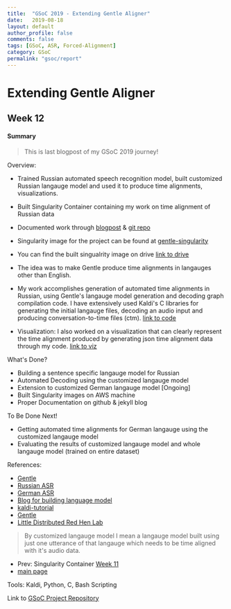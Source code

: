 ```yaml
---
title:  "GSoC 2019 - Extending Gentle Aligner"
date:   2019-08-18
layout: default
author_profile: false
comments: false
tags: [GSoC, ASR, Forced-Alignment]
category: GSoC
permalink: "gsoc/report"
---
```


<h1> Extending Gentle Aligner </h1>
<h2> Week 12 </h2>
<h4> Summary </h4>

> This is last blogpost of my GSoC 2019 journey! 

Overview:
 
* Trained Russian automated speech recognition model, built customized Russian langauge model and used it to produce time alignments, visualizations.
* Built Singularity Container containing my work on time alignment of Russian data
* Documented work through [blogpost](https://shreya2111.github.io/gsoc) & [git repo](https://github.com/shreya2111/gentle-labs)
* Singularity image for the project can be found at [gentle-singularity](https://github.com/shreya2111/gentle-singularity)
* You can find the built singualrity image on drive [link to drive](https://drive.google.com/drive/folders/1tt6xWZBODXElJm7aijcRDDTvglDYCHCF?usp=sharing)

* The idea was to make Gentle produce time alignments in langauges other than English. 
* My work accomplishes generation of automated time alignments in Russian, using Gentle's langauge model generation and decoding graph compilation code. I have extensively used Kaldi's C libraries for generating the initial langauge files, decoding an audio input and producing conversation-to-time files (ctm). [link to code](https://github.com/shreya2111/gentle-labs/tree/master/v2)
* Visualization: I also worked on a visualization that can clearly represent the time alignment produced by generating json time alignment data through my code. [link to viz](https://shreya2111.github.io/gsocWk3)

What's Done?

* Building a sentence specific langauge model for Russian
* Automated Decoding using the customized langauge model
* Extension to customized German langauge model [Ongoing]
* Built Singularity images on AWS machine 
* Proper Documentation on github & jekyll blog

To Be Done Next!

* Getting automated time alignments for German langauge using the customized langauge model
* Evaluating the results of customized langauge model and whole langauge model (trained on entire dataset)

References:

* [Gentle](https://github.com/lowerquality/gentle)
* [Russian ASR](https://github.com/grib0ed0v/kaldi-for-russian)
* [German ASR](https://github.com/uhh-lt/kaldi-tuda-de)
* [Blog for building language model](https://chrisearch.wordpress.com/2017/03/11/speech-recognition-using-kaldi-extending-and-using-the-aspire-model/)
* [kaldi-tutorial](http://jrmeyer.github.io/asr/2016/01/26/Installing-Kaldi.html)
* [Gentle](https://github.com/lowerquality/gentle)
* [Little Distributed Red Hen Lab](http://www.redhenlab.org/)

> By customized langauge model I mean a langauge model built using just one utterance of that langauge which needs to be time aligned with it's audio data.

* Prev: Singularity Container [Week 11](https://shreya2111.github.io/gsoc/gsocwk11)
* [main page](https://shreya2111.github.io/gsoc)

Tools:
Kaldi, Python, C, Bash Scripting

Link to [GSoC Project Repository](https://github.com/shreya2111/gentle-labs)